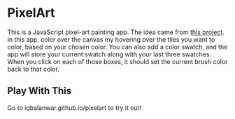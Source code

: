 # PixelArt

This is a JavaScript pixel-art painting app. The idea came from [this project](http://ga-wdi-exercises.github.io/pixart_js/). In this app, color over the canvas my hovering over the tiles you want to color, based on your chosen color. You can also add a color swatch, and the app will store your current swatch along with your last three swatches. When you click on each of those boxes, it should set the current brush color back to that color.

## Play With This
Go to iqbalanwar.github.io/pixelart to try it out!
